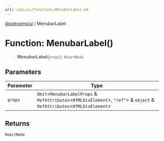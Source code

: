 ```yaml
---
url: /api/ui/functions/MenubarLabel.md
---
```

[@sqlrooms/ui](../index.md) / MenubarLabel

# Function: MenubarLabel()

> **MenubarLabel**(`props`): `ReactNode`

## Parameters

| Parameter | Type |
| ------ | ------ |
| `props` | `Omit`<`MenubarLabelProps` & `RefAttributes`<`HTMLDivElement`>, `"ref"`> & `object` & `RefAttributes`<`HTMLDivElement`> |

## Returns

`ReactNode`
